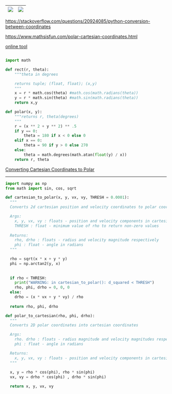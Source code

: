 |![](https://www.mathsisfun.com/images/coordinates-triangle.gif)|![](https://keisan.casio.com/keisan/lib/real/system/2006/1223527679/PolarCartesian.gif)
|-|-|

https://stackoverflow.com/questions/20924085/python-conversion-between-coordinates

https://www.mathsisfun.com/polar-cartesian-coordinates.html

[online tool](https://keisan.casio.com/exec/system/1223527679)

```python

import math

def rect(r, theta):
    """theta in degrees

    returns tuple; (float, float); (x,y)
    """
    x = r * math.cos(theta) #math.cos(math.radians(theta))
    y = r * math.sin(theta) #math.sin(math.radians(theta))
    return x,y

def polar(x, y):
    """returns r, theta(degrees)
    """
    r = (x ** 2 + y ** 2) ** .5
    if y == 0:
        theta = 180 if x < 0 else 0
    elif x == 0:
        theta = 90 if y > 0 else 270
    else:
        theta = math.degrees(math.atan(float(y) / x))
    return r, theta

```


[Converting Cartesian Coordinates to Polar](https://brilliant.org/wiki/convert-cartesian-coordinates-to-polar/)


---

```python
import numpy as np
from math import sin, cos, sqrt

def cartesian_to_polar(x, y, vx, vy, THRESH = 0.0001):
  """   
  Converts 2d cartesian position and velocity coordinates to polar coordinates

  Args:
    x, y, vx, vy : floats - position and velocity components in cartesian respectively 
    THRESH : float - minimum value of rho to return non-zero values
  
  Returns: 
    rho, drho : floats - radius and velocity magnitude respectively
    phi : float - angle in radians
  """  

  rho = sqrt(x * x + y * y)
  phi = np.arctan2(y, x)
  
  
  if rho < THRESH:
    print("WARNING: in cartesian_to_polar(): d_squared < THRESH")
    rho, phi, drho = 0, 0, 0
  else:
    drho = (x * vx + y * vy) / rho
    
  return rho, phi, drho

def polar_to_cartesian(rho, phi, drho):
  """
  Converts 2D polar coordinates into cartesian coordinates

  Args:
    rho. drho : floats - radius magnitude and velocity magnitudes respectively
    phi : float - angle in radians

  Returns:
    x, y, vx, vy : floats - position and velocity components in cartesian respectively
  """
 
  x, y = rho * cos(phi), rho * sin(phi)
  vx, vy = drho * cos(phi) , drho * sin(phi)

  return x, y, vx, vy
```